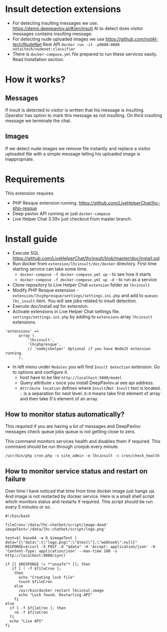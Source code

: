 # Insult detection extensions

 * For detecting insulting messages we use. https://demo.deeppavlov.ai/#/en/insult AI to detect does visitor messages contains insulting message. 
 * For detecting nude uploaded images we use https://github.com/notAI-tech/NudeNet Rest API `docker run -it -p8080:8080 notaitech/nudenet:classifier`
 * There is `docker-compose.yml` file prepared to run these services easily. Read Installation section.

# How it works?

## Messages
If insult is detected to visitor is written that his message is insulting. Operator has option to mark this message as not insulting. On third insulting message we terminate the chat.

## Images
If we detect nude images we remove file instantly and replace a visitor uploaded file with a simple message telling his uploaded image is inappropriate.

# Requirements

This extension requires
* PHP Resque extension running. https://github.com/LiveHelperChat/lhc-php-resque
* Deep pavlov API running or just `docker-compose`
* Live Helper Chat 3.39v just checkout from master branch.

# Install guide

* Execute SQL https://github.com/LiveHelperChat/lhcinsult/blob/master/doc/install.sql
* Run docker from `extension/lhcinsult/doc/docker` directory. First time starting service can take some time.
  * `docker-compose -f docker-compose.yml up` - to see how it starts
  * `docker-compose -f docker-compose.yml up -d` - to run as a service
* Clone repository to Live Helper Chat `extension` folder as `lhcinsult`
* Modify PHP Resque extension - `extension/lhcphpresque/settings/settings.ini.php` and add to `queues` `lhc_insult` item. You will see jobs related to insult detection.
* Execute doc/install.sql for extension.
* Activate extensions in Live Helper Chat settings file. `settings/settings.ini.php` by adding to `extensions` array `lhcinsult` extensions.
```
'extensions' => 
      array (
          'lhcinsult',
          'lhcphpresque',
          // 'nodejshelper' Optional if you have NodeJS extension running.
      ),
```
* In left menu under `Modules` you will find `Insult detection` extension. Go to options and configure it.
    * host have to be like `http://localhost:5000/model`
    * Query attribute `x` once you install DeepPavlov.ai see api address.
    * `Attribute location` defines where `Insult`/`Not Insult` text is located. `:` is a separation for next level. `0:0` means take first element of array and then take 0's element of an array.

## How to monitor status automatically?

This required if you are having a lot of messages and DeepPavlov messages check queue jobs queue is not getting close to zero.

This command monitors services health and disables them if required. This command should be run through cronjob every minute.

```shell
/usr/bin/php cron.php -s site_admin -e lhcinsult -c cron/check_health
```

## How to monitor service status and restart on failure

Over time I have noticed that time from time docker image just hangs up. And image is not restarted by docker service. Here is a small shell script which monitors status and restarts if required. This script should be run every 5 minutes or so.

```shell
#!/bin/bash

fileCron='/data/lhc-chatbot/script/image-dead'
imageTest='/data/lhc-chatbot/script/logo.png'

test=$( base64 -w 0 $imageTest )
data="{\"data\":{\"logo.png\":\"$test\"},\"webhook\":null}"
RESPONSE=$(curl -X POST -d "$data" -H 'Accept: application/json' -H 'Content-Type: application/json' --max-time 180 -s http://localhost:8080/sync)

if [[ $RESPONSE != *"unsafe"* ]]; then
   if [ ! -f $fileCron ];
    then
      echo "Creating lock file"
      touch $fileCron
    else
      /usr/bin/docker restart lhcinsul-image
      echo "Lock found. Restarting API"
    fi
else
  if [ -f $fileCron ]; then
    rm -f $fileCron
  fi
  echo "Live API"
fi
```


